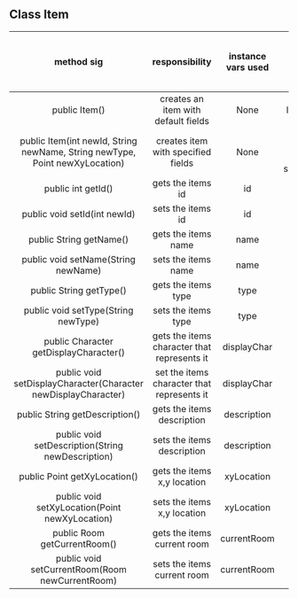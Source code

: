 
## Class Item

| method sig | responsibility | instance vars used | other class methods called | objects used with method calls | lines of code |
|:----------:|:--------------:|:------------------:|:--------------------------:|:------------------------------:|:-------------:|
|public Item()|creates an item with default fields|None|Item(1, "", "", new Point(1, 1))|None|3
|public Item(int newId, String newName, String newType, Point newXyLocation)|creates item with specified fields|None|setId(newId)<br>setName(newName)<br>setType(newType)<br>setXyLocation(newXyLocation)|None|6
|public int getId()|gets the items id|id|None|None|3
|public void setId(int newId)|sets the items id|id|None|None|3
|public String getName()|gets the items name|name|None|None|3
|public void setName(String newName)|sets the items name|name|None|None|3
|public String getType()|gets the items type|type|None|None|3
|public void setType(String newType)|sets the items type|type|None|None|3
|public Character getDisplayCharacter()|gets the items character that represents it|displayChar|None|None|3
|public void setDisplayCharacter(Character newDisplayCharacter)|set the items character that represents it|displayChar|None|None|3
|public String getDescription()|gets the items description|description|None|None|3
|public void setDescription(String newDescription)|sets the items description|description|None|None|3
|public Point getXyLocation()|gets the items x,y location|xyLocation|None|None|3
|public void setXyLocation(Point newXyLocation)|sets the items x,y location|xyLocation|None|None|3
|public Room getCurrentRoom()|gets the items current room|currentRoom|None|Room|3
|public void setCurrentRoom(Room newCurrentRoom)|sets the items current room|currentRoom|None|Room|3
